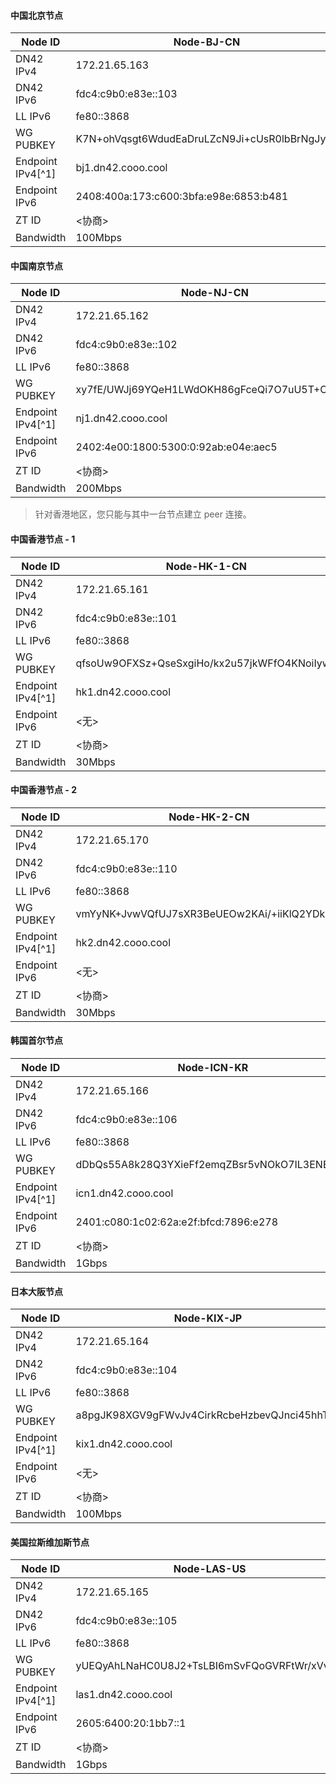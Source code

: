 #### 中国北京节点

| Node ID           | Node-BJ-CN                                   |
| ----------------- | -------------------------------------------- |
| DN42 IPv4         | 172.21.65.163                                |
| DN42 IPv6         | fdc4:c9b0:e83e::103                          |
| LL IPv6           | fe80::3868                                   |
| WG PUBKEY         | K7N+ohVqsgt6WdudEaDruLZcN9Ji+cUsR0lbBrNgJyk= |
| Endpoint IPv4[^1] | bj1.dn42.cooo.cool                           |
| Endpoint IPv6     | 2408:400a:173:c600:3bfa:e98e:6853:b481       |
| ZT ID             | <协商>                                       |
| Bandwidth         | 100Mbps                                      |

#### 中国南京节点

| Node ID           | Node-NJ-CN                                   |
| ----------------- | -------------------------------------------- |
| DN42 IPv4         | 172.21.65.162                                |
| DN42 IPv6         | fdc4:c9b0:e83e::102                          |
| LL IPv6           | fe80::3868                                   |
| WG PUBKEY         | xy7fE/UWJj69YQeH1LWdOKH86gFceQi7O7uU5T+OzEw= |
| Endpoint IPv4[^1] | nj1.dn42.cooo.cool                           |
| Endpoint IPv6     | 2402:4e00:1800:5300:0:92ab:e04e:aec5         |
| ZT ID             | <协商>                                       |
| Bandwidth         | 200Mbps                                      |


> 针对香港地区，您只能与其中一台节点建立 peer 连接。

#### 中国香港节点 - 1

| Node ID           | Node-HK-1-CN                                 |
| ----------------- | -------------------------------------------- |
| DN42 IPv4         | 172.21.65.161                                |
| DN42 IPv6         | fdc4:c9b0:e83e::101                          |
| LL IPv6           | fe80::3868                                   |
| WG PUBKEY         | qfsoUw9OFXSz+QseSxgiHo/kx2u57jkWFfO4KNoiIyw= |
| Endpoint IPv4[^1] | hk1.dn42.cooo.cool                           |
| Endpoint IPv6     | <无>                                         |
| ZT ID             | <协商>                                       |
| Bandwidth         | 30Mbps                                       |

#### 中国香港节点 - 2 

| Node ID           | Node-HK-2-CN                                 |
| ----------------- | -------------------------------------------- |
| DN42 IPv4         | 172.21.65.170                                |
| DN42 IPv6         | fdc4:c9b0:e83e::110                          |
| LL IPv6           | fe80::3868                                   |
| WG PUBKEY         | vmYyNK+JvwVQfUJ7sXR3BeUEOw2KAi/+iiKlQ2YDkxc= |
| Endpoint IPv4[^1] | hk2.dn42.cooo.cool                           |
| Endpoint IPv6     | <无>                                         |
| ZT ID             | <协商>                                       |
| Bandwidth         | 30Mbps                                       |

#### 韩国首尔节点

| Node ID           | Node-ICN-KR                                  |
| ----------------- | -------------------------------------------- |
| DN42 IPv4         | 172.21.65.166                                |
| DN42 IPv6         | fdc4:c9b0:e83e::106                          |
| LL IPv6           | fe80::3868                                   |
| WG PUBKEY         | dDbQs55A8k28Q3YXieFf2emqZBsr5vNOkO7IL3ENB1Q= |
| Endpoint IPv4[^1] | icn1.dn42.cooo.cool                          |
| Endpoint IPv6     | 2401:c080:1c02:62a:e2f:bfcd:7896:e278        |
| ZT ID             | <协商>                                       |
| Bandwidth         | 1Gbps                                        |

#### 日本大阪节点

| Node ID            | Node-KIX-JP                                  |
| ------------------ | -------------------------------------------- |
| DN42 IPv4          | 172.21.65.164                                |
| DN42 IPv6          | fdc4:c9b0:e83e::104                          |
| LL IPv6            | fe80::3868                                   |
| WG PUBKEY          | a8pgJK98XGV9gFWvJv4CirkRcbeHzbevQJnci45hhTc= |
| Endpoint IPv4[^1]  | kix1.dn42.cooo.cool                          |
| Endpoint IPv6      | <无>                                         |
| ZT ID              | <协商>                                       |
| Bandwidth          | 100Mbps                                      |

#### 美国拉斯维加斯节点

| Node ID           | Node-LAS-US                                  |
| ----------------- | -------------------------------------------- |
| DN42 IPv4         | 172.21.65.165                                |
| DN42 IPv6         | fdc4:c9b0:e83e::105                          |
| LL IPv6           | fe80::3868                                   |
| WG PUBKEY         | yUEQyAhLNaHC0U8J2+TsLBI6mSvFQoGVRFtWr/xVvjc= |
| Endpoint IPv4[^1] | las1.dn42.cooo.cool                          |
| Endpoint IPv6     | 2605:6400:20:1bb7::1                         |
| ZT ID             | <协商>                                       |
| Bandwidth         | 1Gbps                                        |
